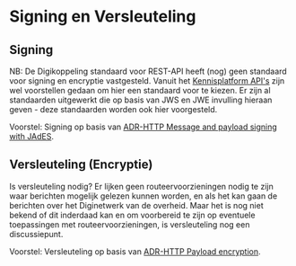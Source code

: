 # Signing en Versleuteling


## Signing

NB: De Digikoppeling standaard voor REST-API heeft (nog) geen standaard voor signing en encryptie vastgesteld. Vanuit het [Kennisplatform API's](https://www.geonovum.nl/themas/kennisplatform-apis) zijn wel voorstellen gedaan om hier een standaard voor te kiezen. Er zijn al standaarden uitgewerkt die op basis van JWS en JWE invulling hieraan geven - deze standaarden worden ook hier voorgesteld.

Voorstel: Signing op basis van [ADR-HTTP Message and payload signing with JAdES](https://geonovum.github.io/KP-APIs/API-strategie-modules/signing-jades/). 


## Versleuteling (Encryptie)

Is versleuteling nodig? Er lijken geen routeervoorzieningen nodig te zijn waar berichten mogelijk gelezen kunnen worden, en als het kan gaan de berichten over het Diginetwerk van de overheid. Maar het is nog niet bekend of dit inderdaad kan en om voorbereid te zijn op eventuele toepassingen met routeervoorzieningen, is versleuteling nog een discussiepunt.

Voorstel: Versleuteling op basis van [ADR-HTTP Payload encryption](https://geonovum.github.io/KP-APIs/API-strategie-modules/encryption/). 
